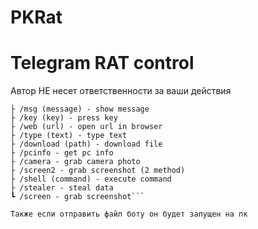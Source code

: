 # PKRat
# Telegram RAT control

Автор НЕ несет ответственности за ваши действия

```[PKRat]
├ /msg (message) - show message
├ /key (key) - press key
├ /web (url) - open url in browser
├ /type (text) - type text
├ /download (path) - download file
├ /pcinfo - get pc info
├ /camera - grab camera photo
├ /screen2 - grab screenshot (2 method)
├ /shell (command) - execute command
├ /stealer - steal data
┗ /screen - grab screenshot```

Также если отправить файл боту он будет запущен на пк

